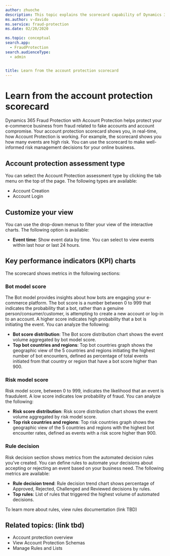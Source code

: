 ```yaml
---
author: zhuoche
description: This topic explains the scorecard capability of Dynamics 365 Fraud Protection account protection.
ms.author: v-davido
ms.service: fraud-protection
ms.date: 02/20/2020

ms.topic: conceptual
search.app: 
  - FraudProtection
search.audienceType:
  - admin


title: Learn from the account protection scorecard
---
```



# Learn from the account protection scorecard


Dynamics 365 Fraud Protection with Account Protection helps protect your e-commerce business from fraud related to fake accounts and account compromise. Your account protection scorecard shows you, in real-time, how Account Protection is working. For example, the scorecard shows you how many events are high risk. You can use the scorecard to make well-informed risk management decisions for your online business. 

## Account protection assessment type

You can select the Account Protection assessment type by clicking the tab menu on the top of the page. The following types are available:

- Account Creation 
- Account Login

## Customize your view

You can use the drop-down menus to filter your view of the interactive charts. The following option is available:

- **Event time**: Show event data by time. You can select to view events within last hour or last 24 hours. 

## Key performance indicators (KPI) charts

The scorecard shows metrics in the following sections:

### Bot model score

The Bot model provides insights about how bots are engaging your e-commerce platform. The bot score is a number between 0 to 999 that indicates the probability that a bot, rather than a genuine person/consumer/customer, is attempting to create a new account or log-in to an account. A higher score indicates high probability that a bot is initiating the event. You can analyze the following:

- **Bot score distribution**: The Bot score distribution chart shows the event volume aggregated by bot model score. 
- **Top bot countries and regions**: Top bot countries graph shows the geographic view of the 5 countries and regions initiating the highest number of bot encounters, defined as percentage of total events initiated from that country or region that have a bot score higher than 900.

### Risk model score

Risk model score, between 0 to 999, indicates the likelihood that an event is fraudulent. A low score indicates low probability of fraud. You can analyze the following:

- **Risk score distribution**: Risk score distribution chart shows the event volume aggregated by risk model score. 
- **Top risk countries and regions**: Top risk countries graph shows the geographic view of the 5 countries and regions with the highest bot encounter rates, defined as events with a risk score higher than 900.

### Rule decision

Risk decision section shows metrics from the automated decision rules you’ve created. You can define rules to automate your decisions about accepting or rejecting an event based on your business need. The following metrics are available:

- **Rule decision trend**: Rule decision trend chart shows percentage of Approved, Rejected, Challenged and Reviewed decisions by rules. 
- **Top rules**: List of rules that triggered the highest volume of automated decisions.

To learn more about rules, view rules documentation (link TBD)

## Related topics: (link tbd)
- Account protection overview
- View Account Protection Schemas
- Manage Rules and Lists

